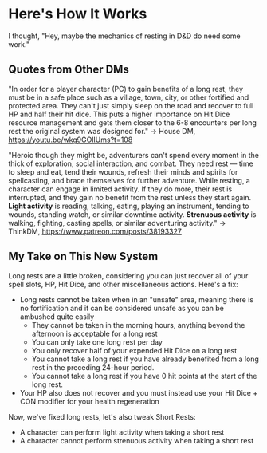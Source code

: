 # Here's How It Works
I thought, "Hey, maybe the mechanics of resting in D&D do need some work."
## Quotes from Other DMs
"In order for a player character (PC) to gain benefits of a long rest, they must be in a safe place such as a village, town, city, or other fortified and protected area. They can't just simply sleep on the road and recover to full HP and half their hit dice. This puts a higher importance on Hit Dice resource management and gets them closer to the 6-8 encounters per long rest the original system was designed for."
-> House DM, https://youtu.be/wkg9GOlIUms?t=108

"Heroic though they might be, adventurers can't spend every moment in the thick of exploration, social interaction, and combat. They need rest — time to sleep and eat, tend their wounds, refresh their minds and spirits for spellcasting, and brace themselves for further adventure. While resting, a character can engage in limited activity. If they do more, their rest is interrupted, and they gain no benefit from the rest unless they start again. **Light activity** is reading, talking, eating, playing an instrument, tending to wounds, standing watch, or similar downtime activity. **Strenuous activity** is walking, fighting, casting spells, or similar adventuring activity."
-> ThinkDM, https://www.patreon.com/posts/38193327

## My Take on This New System
Long rests are a little broken, considering you can just recover all of your spell slots, HP, Hit Dice, and other miscellaneous actions. Here's a fix:
- Long rests cannot be taken when in an "unsafe" area, meaning there is no fortification and it can be considered unsafe as you can be ambushed quite easily
	- They cannot be taken in the morning hours, anything beyond the afternoon is acceptable for a long rest
	- You can only take one long rest per day
	- You only recover half of your expended Hit Dice on a long rest
	- You cannot take a long rest if you have already benefited from a long rest in the preceding 24-hour period. 
	- You cannot take a long rest if you have 0 hit points at the start of the long rest.
- Your HP also does not recover and you must instead use your Hit Dice + CON modifier for your health regeneration

Now, we've fixed long rests, let's also tweak Short Rests:
- A character can perform light activity when taking a short rest
- A character cannot perform strenuous activity when taking a short rest